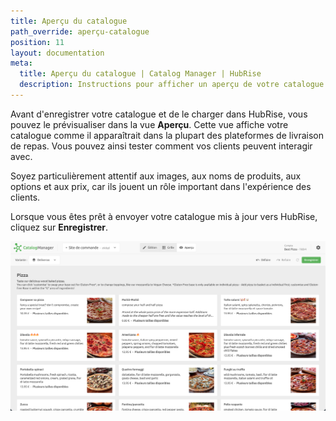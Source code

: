 ```yaml
---
title: Aperçu du catalogue
path_override: aperçu-catalogue
position: 11
layout: documentation
meta:
  title: Aperçu du catalogue | Catalog Manager | HubRise
  description: Instructions pour afficher un aperçu de votre catalogue dans Catalog Manager. Synchronisez les catalogues entre votre logiciel de caisse et vos applications.
---
```


Avant d'enregistrer votre catalogue et de le charger dans HubRise, vous pouvez le prévisualiser dans la vue **Aperçu**. Cette vue affiche votre catalogue comme il apparaîtrait dans la plupart des plateformes de livraison de repas. Vous pouvez ainsi tester comment vos clients peuvent interagir avec.

Soyez particulièrement attentif aux images, aux noms de produits, aux options et aux prix, car ils jouent un rôle important dans l'expérience des clients.

Lorsque vous êtes prêt à envoyer votre catalogue mis à jour vers HubRise, cliquez sur **Enregistrer**.

![Vue Aperçu Catalog Manager](./images/021-preview-view.png)
